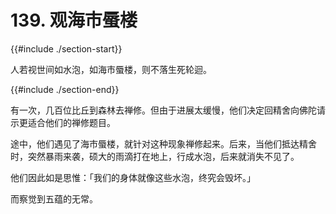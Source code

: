 # 139. 观海市蜃楼
{{#include ./section-start}}

人若视世间如水泡，如海市蜃楼，则不落生死轮迴。

{{#include ./section-end}}

有一次，几百位比丘到森林去禅修。但由于进展太缓慢，他们决定回精舍向佛陀请示更适合他们的禅修题目。

途中，他们遇见了海市蜃楼，就针对这种现象禅修起来。后来，当他们抵达精舍时，突然暴雨来袭，硕大的雨滴打在地上，行成水泡，后来就消失不见了。

他们因此如是思惟：「我们的身体就像这些水泡，终究会毁坏。」

而察觉到五蕴的无常。


